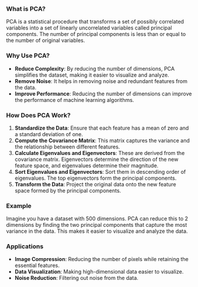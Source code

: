 ### What is PCA?

PCA is a statistical procedure that transforms a set of possibly correlated variables into a set of linearly uncorrelated variables called principal components. The number of principal components is less than or equal to the number of original variables.

### Why Use PCA?

- **Reduce Complexity**: By reducing the number of dimensions, PCA simplifies the dataset, making it easier to visualize and analyze.
- **Remove Noise**: It helps in removing noise and redundant features from the data.
- **Improve Performance**: Reducing the number of dimensions can improve the performance of machine learning algorithms.

### How Does PCA Work?

1. **Standardize the Data**: Ensure that each feature has a mean of zero and a standard deviation of one.
2. **Compute the Covariance Matrix**: This matrix captures the variance and the relationship between different features.
3. **Calculate Eigenvalues and Eigenvectors**: These are derived from the covariance matrix. Eigenvectors determine the direction of the new feature space, and eigenvalues determine their magnitude.
4. **Sort Eigenvalues and Eigenvectors**: Sort them in descending order of eigenvalues. The top eigenvectors form the principal components.
5. **Transform the Data**: Project the original data onto the new feature space formed by the principal components.

### Example

Imagine you have a dataset with 500 dimensions. PCA can reduce this to 2 dimensions by finding the two principal components that capture the most variance in the data. This makes it easier to visualize and analyze the data.

### Applications

- **Image Compression**: Reducing the number of pixels while retaining the essential features.
- **Data Visualization**: Making high-dimensional data easier to visualize.
- **Noise Reduction**: Filtering out noise from the data.
